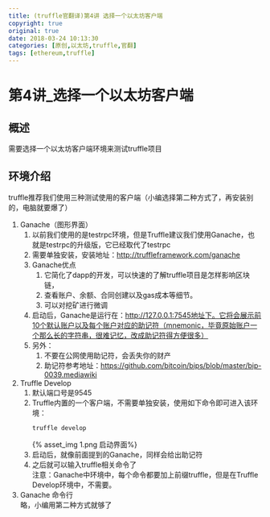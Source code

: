 ```yaml
---
title: (truffle官翻译)第4讲 选择一个以太坊客户端
copyright: true
original: true
date: 2018-03-24 10:13:30
categories: [原创,以太坊,truffle,官翻]
tags: [ethereum,truffle]
---
```

# 第4讲_选择一个以太坊客户端  
## 概述  
需要选择一个以太坊客户端环境来测试truffle项目  
## 环境介绍
truffle推荐我们使用三种测试使用的客户端（小编选择第二种方式了，再安装别的，电脑就要爆了）  
1. Ganache（图形界面）  
    1. 以前我们使用的是testrpc环境，但是Truffle建议我们使用Ganache，也就是testrpc的升级版，它已经取代了testrpc
    2. 需要单独安装，安装地址：http://truffleframework.com/ganache
    3. Ganache优点  
        1. 它简化了dapp的开发，可以快速的了解truffle项目是怎样影响区块链，
        2. 查看账户、余额、合同创建以及gas成本等细节。
        3. 可以对挖矿进行微调
    4. 启动后，Ganache是运行在：http://127.0.0.1:7545地址下。它将会展示前10个默认账户以及每个账户对应的助记符（mnemonic，毕竟原始账户一个那么长的字符串，很难记忆，改成助记符得方便很多）
    5. 另外：  
        1. 不要在公网使用助记符，会丢失你的财产  
        2. 助记符参考地址：https://github.com/bitcoin/bips/blob/master/bip-0039.mediawiki
2. Truffle Develop  
    1. 默认端口号是9545
    2. Truffle内置的一个客户端，不需要单独安装，使用如下命令即可进入该环境：  
        ```bash
        truffle develop
        ```  
        {% asset_img 1.png  启动界面%}
    3. 启动后，就像前面提到的Ganache，同样会给出助记符
    4. 之后就可以输入truffle相关命令了  
    注意：Ganache中环境中，每个命令都要加上前缀truffle，但是在Truffle Develop环境中，不需要。
3. Ganache 命令行  
略，小编用第二种方式就够了